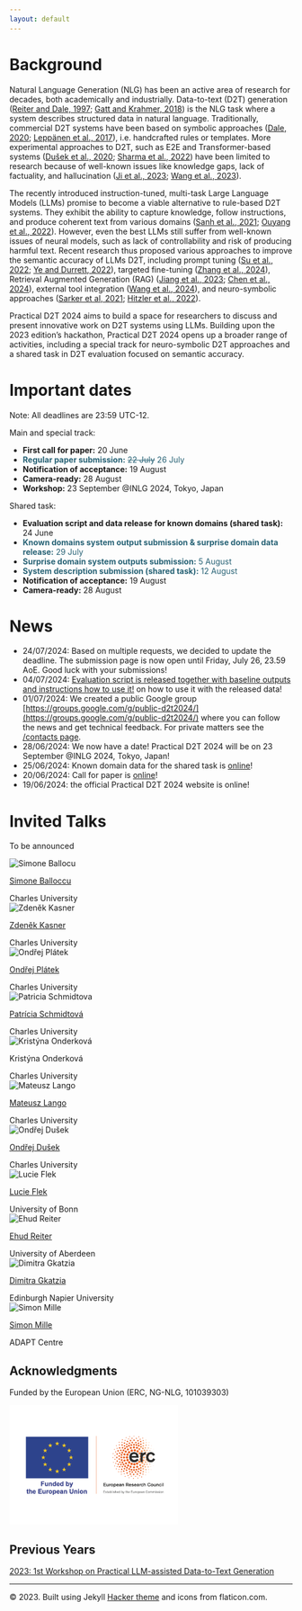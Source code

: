 ```yaml
---
layout: default
---
```

 <div class="forms-container">

 <!-- <div class="forms">
    <img src="assets/images/github-logo.png">
    <a href="https://github.com/practicald2t/hackathon/">
    <p style="font-size: large">Hackathon – Github</p>
    </a>
</div> -->
</div>


# Background
Natural Language Generation (NLG) has been an active area of research for decades, both academically and industrially. Data-to-text (D2T) generation ([Reiter and Dale, 1997](https://www.cambridge.org/core/journals/natural-language-engineering/article/abs/building-applied-natural-language-generation-systems/FEB374A3FF652F06D8567A6FAB2EF36E); [Gatt and Krahmer, 2018](https://www.jair.org/index.php/jair/article/view/11173)) is the NLG task where a system describes structured data in natural language. Traditionally, commercial D2T systems have been based on symbolic approaches ([Dale, 2020](https://books.google.cz/books?hl=en&lr=&id=MnEjBsMIxxsC&oi=fnd&pg=PA1&dq=info:F-d-6SfJfnwJ:scholar.google.com&ots=5KT1isSwf-&sig=U0WO3CoTWItFhZtvkJCvuGfQ9cM&redir_esc=y#v=onepage&q&f=false); [Leppänen et al., 2017](https://aclanthology.org/W17-3528/)), i.e. handcrafted rules or templates. More experimental approaches to D2T, such as E2E and Transformer-based systems ([Dušek et al., 2020](https://www.sciencedirect.com/science/article/pii/S0885230819300919); [Sharma et al., 2022](https://arxiv.org/abs/2207.12571)) have been limited to research because of well-known issues like knowledge gaps, lack of factuality, and hallucination ([Ji et al., 2023](https://aclanthology.org/2023.findings-emnlp.123/); [Wang et al., 2023](https://aclanthology.org/2023.emnlp-main.949/)).

The recently introduced instruction-tuned, multi-task Large Language Models (LLMs) promise to become a viable alternative to rule-based D2T systems. They exhibit the ability to capture knowledge, follow instructions, and produce coherent text from various domains ([Sanh et al., 2021](https://arxiv.org/abs/2110.08207); [Ouyang et al., 2022](https://proceedings.neurips.cc/paper_files/paper/2022/hash/b1efde53be364a73914f58805a001731-Abstract-Conference.html)). However, even the best LLMs still suffer from well-known issues of neural models, such as lack of controllability and risk of producing harmful text. Recent research thus proposed various approaches to improve the semantic accuracy of LLMs D2T, including prompt tuning ([Su et al., 2022](https://aclanthology.org/2022.naacl-main.290/); [Ye and Durrett, 2022](https://proceedings.neurips.cc/paper_files/paper/2022/hash/c402501846f9fe03e2cac015b3f0e6b1-Abstract-Conference.html)), targeted fine-tuning ([Zhang et al., 2024](https://arxiv.org/abs/2402.17193)), Retrieval Augmented Generation (RAG) ([Jiang et al., 2023](https://arxiv.org/abs/2305.06983); [Chen et al., 2024](https://ojs.aaai.org/index.php/AAAI/article/view/29728)), external tool integration ([Wang et al., 2024](https://arxiv.org/abs/2402.02420)), and neuro-symbolic approaches ([Sarker et al, 2021](https://arxiv.org/abs/2105.05330); [Hitzler et al., 2022](https://books.google.cz/books?hl=it&lr=&id=uFtcEAAAQBAJ&oi=fnd&pg=PR1&dq=Sarker+et+al,+2021+neuro-symbolic&ots=s8GC0CDB-c&sig=WMNbMuSy_fDcfco3TSBwySxWi5c&redir_esc=y#v=onepage&q=Sarker%20et%20al%2C%202021%20neuro-symbolic&f=false)).

Practical D2T 2024 aims to build a space for researchers to discuss and present innovative work on D2T systems using LLMs. Building upon the 2023 edition’s hackathon, Practical D2T 2024 opens up a broader range of activities, including a special track for neuro-symbolic D2T approaches and a shared task in D2T evaluation focused on semantic accuracy.

# Important dates
Note: All deadlines are 23:59 UTC-12.

Main and special track:
- **First call for paper:** 20 June
- <span style="color: #276275;">**Regular paper submission:**  ~~22 July~~ 26 July</span>
- **Notification of acceptance:**  19 August
- **Camera-ready:**  28 August
- **Workshop:** 23 September @INLG 2024, Tokyo, Japan


Shared task:
- **Evaluation script and data release for known domains (shared task):**  24 June
- <span style="color: #276275;">**Known domains system output submission & surprise domain data release:** 29 July</span>
- <span style="color: #276275;">**Surprise domain system outputs submission:** 5 August</span>
- <span style="color: #276275;">**System description submission (shared task):** 12 August</span>
- **Notification of acceptance:**  19 August
- **Camera-ready:**  28 August

<!--

# Important dates
Note: All deadlines are 23:59 UTC-12.

- **First call for paper:** 20 June
- **Evaluation script and data release for known domains (shared task):**  24 June
- **Known domains system output submission & surprise domain data release:** 29 July
- ### **Regular paper submission:** 22 July
- **Surprise domain system outputs submission:** 5 August
- **System description submission (shared task):** 12 August
- **Notification of acceptance:**  19 August
- **Camera-ready:**  28 August
- **Workshop:** 23/24 September at INLG, Tokyo, Japan (to be decided)


-->


# News
- 24/07/2024: Based on multiple requests, we decided to update the deadline. The submission page is now open until Friday, July 26, 23.59 AoE. Good luck with your submissions!
- 04/07/2024: [Evaluation script is released together with baseline outputs and instructions how to use it!](/pages/shared_task_evaluation_script) on how to use it with the released data!
- 01/07/2024: We created a public Google group [https://groups.google.com/g/public-d2t2024/](https://groups.google.com/g/public-d2t2024/) where you can follow the news and get technical feedback. For private matters see the [/contacts page](https://practicald2t.github.io/pages/contacts).
- 28/06/2024: We now have a date! Practical D2T 2024 will be on 23 September @INLG 2024, Tokyo, Japan!
- 25/06/2024: Known domain data for the shared task is [online](https://practicald2t.github.io/pages/shared_task)!
- 20/06/2024: Call for paper is [online](https://practicald2t.github.io/pages/cfp)!
- 19/06/2024: the official Practical D2T 2024 website is online!

# Invited Talks

To be announced

<div class="organizer-container">

<div class="organizer">
    <img src="../assets/images/organizers/standard-size/simone_balloccu.png" alt="Simone Ballocu">
    <a href="https://uccollab.github.io/">
        <p>Simone Balloccu</p>
    </a>
    <span>Charles University</span>
</div>

<div class="organizer">
        <img src="../assets/images/organizers/standard-size/zdenek_kasner.png" alt="Zdeněk Kasner">
        <a href="https://kasnerz.github.io">
            <p>Zdeněk Kasner</p>
        </a>
        <span>Charles University</span>
    </div>
    
<div class="organizer">
    <img src="../assets/images/organizers/standard-size/ondrej_platek.png" alt="Ondřej Plátek">
    <a href="http://opla.cz">
    <p>Ondřej Plátek</p>
     </a>
    <span>Charles University</span>
</div>

<div class="organizer">
    <img src="../assets/images/organizers/standard-size/patricia_schmidtova.png" alt="Patricia Schmidtova">
    <a href="https://patuchen.github.io/">
        <p>Patrícia Schmidtová</p>
    </a>
    <span>Charles University</span>
</div>

<div class="organizer">
    <img src="../assets/images/organizers/standard-size/kristyna_onderkova.png" alt="Kristýna Onderková">
    <!-- <a href="TBD"> -->
        <p>Kristýna Onderková</p>
    <!-- </a> -->
    <span>Charles University</span>
</div>
<div class="organizer">
    <img src="../assets/images/organizers/standard-size/mateusz_lango.png" alt="Mateusz Lango">
    <a href="https://ufal.mff.cuni.cz/mateusz-lango">
        <p>Mateusz Lango</p>
    </a>
    <span>Charles University</span>
</div>



<div class="organizer">
    <img src="../assets/images/organizers/standard-size/ondrej_dusek.png" alt="Ondřej Dušek">
    <a href="https://tuetschek.github.io/">
        <p>Ondřej Dušek</p>
    </a>
    <span>Charles University</span>
</div>

<div class="organizer">
    <img src="../assets/images/organizers/standard-size/lucie_flek.png" alt="Lucie Flek">
    <!-- <a href="https://lucieflek.github.io"> -->
    <a href="https://caisa-lab.github.io/members/lucie-flek.html">
        <p>Lucie Flek</p>
    </a>
    <span>University of Bonn</span>
</div>

<div class="organizer">
    <img src="../assets/images/organizers/standard-size/ehud_reiter.png" alt="Ehud Reiter">
    <a href="https://ehudreiter.com/">
        <p>Ehud Reiter</p>
    </a>
    <span>University of Aberdeen</span>
</div>


<div class="organizer">
    <img src="../assets/images/organizers/standard-size/dimitra_gkatzia.png" alt="Dimitra Gkatzia">
    <a href="https://dimitragkatzia.wordpress.com">
        <p>Dimitra Gkatzia</p>
    </a>
    <span>Edinburgh Napier University</span>
</div>

<div class="organizer">
    <img src="../assets/images/organizers/standard-size/simon_mille.png" alt="Simon Mille">
    <a href="https://www.adaptcentre.ie/experts/simon-mille/">
        <p>Simon Mille</p>
    </a>
    <span>ADAPT Centre</span>
</div>

</div> <!--organizer-container!-->

## Acknowledgments
<p>Funded by the European Union (ERC, NG-NLG, 101039303)</p>
<img src="assets/images/erc.png" style="max-width: 300px;" alt="ERC">


## Previous Years
<a href="/2023/"> 2023: 1st Workshop on Practical LLM-assisted Data-to-Text Generation</a>


<hr>
<div class="footer">
    © 2023. Built using Jekyll <a href="https://github.com/pages-themes/hacker">Hacker theme</a> and icons from flaticon.com.
  </div>
